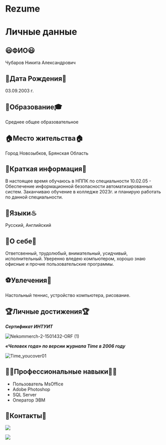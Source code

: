 # Rezume
# Личные данные
## 😃ФИО😃
Чубаров Никита Александрович
## 📅Дата Рождения📅
03.09.2003 г.
## 🏫Образование🎓
Среднее общее образовательное
## 🏠Место жительства🏠
Город Новозыбков, Брянская Область
## 📒Краткая информация📒
В настоящее время обучаюсь в НППК по специальности 10.02.05 - Обеспечение информационной безопасности автоматизированных систем.
Заканчиваю обучение в колледже 2023г. и планирую работать по данной специальности.
## 🍜Языки♨
Русский, Английский
## 📓О себе📓
Ответсвенный, трудолюбый, внимательный, усидчивый, исполнительный.
Уверенно вледею компьютером, хорошо знаю офисные и прочие пользовательские программы.
## ⚽Увлечения🎨
Настольный теннис, устройство компьютера, рисование.
## 🏆Личные достижения🏆
***Сертификат ИНТУИТ***

![Nekommerch-2-1501432-ORF (1)](https://user-images.githubusercontent.com/93982810/146961729-6c1bac4a-7862-4128-b083-96dd815fc9e3.jpg)

***«Человек года» по версии журнала Time в 2006 году***

![Time_youcover01](https://user-images.githubusercontent.com/93982810/146966296-be826d23-d0db-4def-b5f3-94cac6929c4c.jpg)

 
## 👩‍🏭Профессиональные навыки👩‍🏭
 * Пользователь MsOffice
 * Adobe Photoshop
 * SQL Server
 * Оператор ЭВМ
## 📱Контакты📱
<p align='left'>
   <a href="https://vk.com/hikkim0ri/">
       <img src="https://img.shields.io/badge/вконтакте-%232E87FB.svg?&style=for-the-badge&logo=vk&logoColor=white"/>
   </a>
   <p align='left'>
   <a href="https://t.me/hikki_mori/">
       <img src="https://img.shields.io/badge/Telegram-2CA5E0?style=for-the-badge&logo=telegram&logoColor=white"/>
   </ а >


